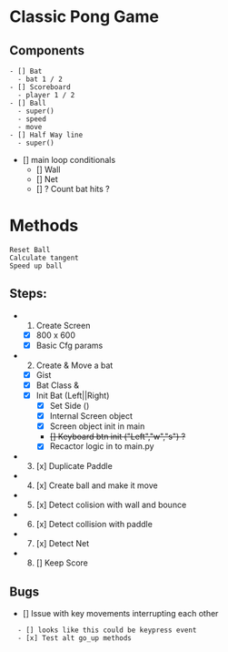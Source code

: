 # Classic Pong Game

## Components 

    - [] Bat
      - bat 1 / 2
    - [] Scoreboard
      - player 1 / 2
    - [] Ball
      - super()
      - speed
      - move
    - [] Half Way line
      - super()

  - [] main loop conditionals
    - [] Wall
    - [] Net
    - [] ? Count bat hits ?

# Methods
    Reset Ball
    Calculate tangent
    Speed up ball


## Steps:

  - 1. Create Screen
    - [x] 800 x 600
    - [x] Basic Cfg params
  - 2. Create & Move a bat
    - [x] Gist
    - [x] Bat Class & 
    - [x] Init Bat (Left||Right)
      - [x] Set Side ()
      - [x] Internal Screen object
      - [x] Screen object init in main
      - ~~[] Keyboard btn init ("Left","w","s") ?~~
      - [x] Recactor logic in to main.py
  - 3. [x] Duplicate Paddle
  - 4. [x] Create ball and make it move
  - 5. [x] Detect colision with wall and bounce
  - 6. [x] Detect collision with paddle
  - 7. [x] Detect Net
  - 8. [] Keep Score

## Bugs
  - [] Issue with key movements interrupting  each other
  ~~~- [] Screen Init, move screen out of class ?~~~
    - [] looks like this could be keypress event 
    - [x] Test alt go_up methods